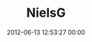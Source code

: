 ---
title: "NielsG"
date: 2012-06-13 12:53:27 00:00
permalink: /nielsg
twitter: ""
likes: [844,584,959,43]
id: 994
gravatar: "http://www.gravatar.com/avatar/ffdddc3b56d3d8a5bceec5d2bba391f4"
---
